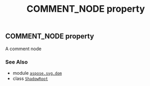 ﻿---
title: COMMENT_NODE property
second_title: Aspose.SVG for Python via .NET API References
description: 
type: docs
weight: 230
url: /python-net/aspose.svg.dom/shadowroot/comment_node/
is_root: false
---

## COMMENT_NODE property


A comment node

### See Also
* module [`aspose.svg.dom`](../../)
* class [`ShadowRoot`](/svg/python-net/aspose.svg.dom/shadowroot)
